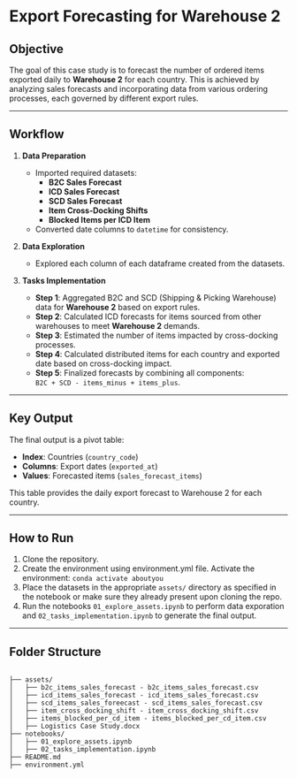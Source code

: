 # Export Forecasting for Warehouse 2  

## **Objective**  
The goal of this case study is to forecast the number of ordered items exported daily to **Warehouse 2** for each country. This is achieved by analyzing sales forecasts and incorporating data from various ordering processes, each governed by different export rules.

---

## **Workflow**  

1. **Data Preparation**  
   - Imported required datasets:
     - **B2C Sales Forecast**  
     - **ICD Sales Forecast**  
     - **SCD Sales Forecast**  
     - **Item Cross-Docking Shifts**  
     - **Blocked Items per ICD Item**  
   - Converted date columns to `datetime` for consistency.  

2. **Data Exploration**  
   - Explored each column of each dataframe created from the datasets.

3. **Tasks Implementation**  
   - **Step 1**: Aggregated B2C and SCD (Shipping & Picking Warehouse) data for **Warehouse 2** based on export rules.  
   - **Step 2**: Calculated ICD forecasts for items sourced from other warehouses to meet **Warehouse 2** demands.  
   - **Step 3**: Estimated the number of items impacted by cross-docking processes.  
   - **Step 4**: Calculated distributed items for each country and exported date based on cross-docking impact.  
   - **Step 5**: Finalized forecasts by combining all components:  
     `B2C + SCD - items_minus + items_plus`.  

---

## **Key Output**  
The final output is a pivot table:  
- **Index**: Countries (`country_code`)  
- **Columns**: Export dates (`exported_at`)  
- **Values**: Forecasted items (`sales_forecast_items`)  

This table provides the daily export forecast to Warehouse 2 for each country.

---

## **How to Run**  
1. Clone the repository.  
2. Create the environment using environment.yml file. Activate the environment: `conda activate aboutyou`
3. Place the datasets in the appropriate `assets/` directory as specified in the notebook or make sure they already present upon cloning the repo.
4. Run the notebooks `01_explore_assets.ipynb` to perform data exporation and `02_tasks_implementation.ipynb` to generate the final output.

---

## **Folder Structure**  
```plaintext

├── assets/  
│   ├── b2c_items_sales_forecast - b2c_items_sales_forecast.csv  
│   ├── icd_items_sales_forecast - icd_items_sales_forecast.csv
│   ├── scd_items_sales_foreecast - scd_items_sales_forecast.csv  
│   ├── item_cross_docking_shift - item_cross_docking_shift.csv  
│   ├── items_blocked_per_cd_item - items_blocked_per_cd_item.csv  
│   ├── Logistics Case Study.docx
├── notebooks/
│   ├── 01_explore_assets.ipynb
│   ├── 02_tasks_implementation.ipynb
├── README.md  
├── environment.yml 